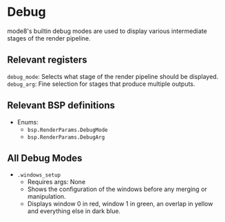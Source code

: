 # Debug
mode8's builtin debug modes are used to display various intermediate stages of the render pipeline.

## Relevant registers
`debug_mode`: Selects what stage of the render pipeline should be displayed.
`debug_arg`: Fine selection for stages that produce multiple outputs.

## Relevant BSP definitions
* Enums:
    * `bsp.RenderParams.DebugMode`
    * `bsp.RenderParams.DebugArg`

## All Debug Modes
* `.windows_setup`
    * Requires args: None
    * Shows the configuration of the windows before any merging or manipulation.
    * Displays window 0 in red, window 1 in green, an overlap in yellow and everything else in dark blue.
